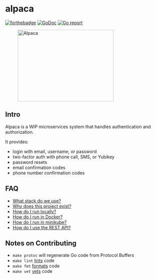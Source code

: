 # alpaca
[![forthebadge](http://forthebadge.com/images/badges/built-with-love.svg)](http://forthebadge.com)
[![GoDoc](https://godoc.org/github.com/hanakoa/alpaca?status.svg)](https://godoc.org/github.com/hanakoa/alpaca)
[![Go report](http://goreportcard.com/badge/hanakoa/alpaca)](http://goreportcard.com/report/hanakoa/alpaca)

<p align="center">
 <figure>
  <img src="https://image.flaticon.com/icons/svg/371/371645.svg" alt="Alpaca" width="304" height="228">
  <figcaption>
  <div>
  </div>
  </figcaption>
</figure> 
</p>

## Intro
Alpaca is a WIP microservices system that handles authentication and authorization.

It provides:
- login with email, username, or password
- two-factor auth with phone call, SMS, or Yubikey
- password resets
- email confirmation codes
- phone number confirmation codes

## FAQ
- [What stack do we use?](./docs/stack.md)
- [Why does this project exist?](./docs/differences.md)
- [How do I run locally?](./docs/running-locally.md)
- [How do I run in Docker?](./docs/running-with-docker.md)
- [How do I run in minikube?](./docs/running-with-minikube.md)
- [How do I use the REST API?](./docs/using-rest-api.md)

## Notes on Contributing
- `make protoc` will regenerate Go code from Protocol Buffers
- `make lint` [lints](https://github.com/golang/lint) code
- `make fmt` [formats](https://golang.org/cmd/gofmt/) code
- `make vet` [vets](https://golang.org/cmd/vet/) code